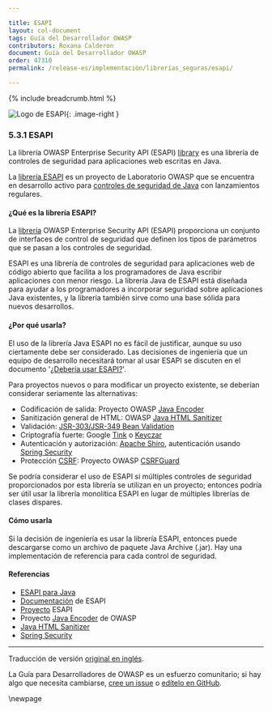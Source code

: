 ```yaml
---

title: ESAPI
layout: col-document
tags: Guía del Desarrollador OWASP
contributors: Roxana Calderon
document: Guía del Desarrollador OWASP
order: 47310
permalink: /release-es/implementación/librerías_seguras/esapi/

---
```


{% include breadcrumb.html %}

<style type="text/css">
.image-right {
  height: 180px;
  display: block;
  margin-left: auto;
  margin-right: auto;
  float: right;
}
</style>

![Logo de ESAPI](../../../../assets/images/logos/esapi.png "OWASP ESAPI"){: .image-right }

### 5.3.1 ESAPI

La librería OWASP Enterprise Security API (ESAPI) [library][esapi-docs] es una librería de controles de seguridad para aplicaciones web escritas en Java.

La [librería ESAPI][esapi-project] es un proyecto de Laboratorio OWASP que se encuentra en desarrollo activo para [controles de seguridad de Java][esapi-java] con lanzamientos regulares.

#### ¿Qué es la librería ESAPI?

La [librería][esapi-docs] OWASP Enterprise Security API (ESAPI) proporciona un conjunto de interfaces de control de seguridad que definen los tipos de parámetros que se pasan a los controles de seguridad.

ESAPI es una librería de controles de seguridad para aplicaciones web de código abierto que facilita a los programadores de Java escribir aplicaciones con menor riesgo. La librería Java de ESAPI está diseñada para ayudar a los programadores a incorporar seguridad sobre aplicaciones Java existentes, y la librería también sirve como una base sólida para nuevos desarrollos.

#### ¿Por qué usarla?

El uso de la librería Java ESAPI no es fácil de justificar, aunque su uso ciertamente debe ser considerado. Las decisiones de ingeniería que un equipo de desarrollo necesitará tomar al usar ESAPI se discuten en el documento '[¿Debería usar ESAPI?][esapi-question]'.

Para proyectos nuevos o para modificar un proyecto existente, se deberían considerar seriamente las alternativas:

* Codificación de salida: Proyecto OWASP [Java Encoder][java-encoder]
* Sanitización general de HTML: OWASP [Java HTML Sanitizer][java-sanitizer]
* Validación: [JSR-303/JSR-349 Bean Validation][bean]
* Criptografía fuerte: Google [Tink][google-tink] o [Keyczar][google-keyczar]
* Autenticación y autorización: [Apache Shiro][shiro], autenticación usando [Spring Security][spring]
* Protección [CSRF][cscsrf]: Proyecto OWASP [CSRFGuard][csrfguard]

Se podría considerar el uso de ESAPI si múltiples controles de seguridad proporcionados por esta librería se utilizan en un proyecto; entonces podría ser útil usar la librería monolítica ESAPI en lugar de múltiples librerías de clases dispares.

#### Cómo usarla

Si la decisión de ingeniería es usar la librería ESAPI, entonces puede descargarse como un archivo de paquete Java Archive (.jar). Hay una implementación de referencia para cada control de seguridad.

#### Referencias

* [ESAPI para Java][esapi-java]
* [Documentación][esapi-docs] de ESAPI
* [Proyecto][esapi-project] ESAPI
* Proyecto [Java Encoder][java-encoder] de OWASP
* [Java HTML Sanitizer][java-sanitizer] 
* [Spring Security][spring]

----
Traducción de versión [original en inglés][release070301].

La Guía para Desarrolladores de OWASP es un esfuerzo comunitario; si hay algo que necesita cambiarse, [cree un issue][issue070301] o [edítelo en GitHub][edit070301].

[release070301]: https://github.com/OWASP/www-project-developer-guide/blob/main/release/07-implementation/03-secure-libraries/01-esapi.md
[bean]: http://beanvalidation.org/
[csrfguard]: https://owasp.org/www-project-csrfguard/
[cscsrf]: https://cheatsheetseries.owasp.org/cheatsheets/Cross-Site_Request_Forgery_Prevention_Cheat_Sheet
[edit070301]: https://github.com/OWASP/www-project-developer-guide/blob/main/draft/07-implementation/03-secure-libraries/01-esapi.md
[esapi-docs]: https://www.javadoc.io/doc/org.owasp.esapi/esapi/latest/index.html
[esapi-java]: https://mvnrepository.com/artifact/org.owasp.esapi/esapi
[esapi-project]: https://owasp.org/www-project-enterprise-security-api/
[esapi-question]: https://owasp.org/www-project-enterprise-security-api/#div-shouldiuseesapi
[google-keyczar]: https://github.com/google/keyczar
[google-tink]: https://github.com/google/tink
[issue070301]: https://github.com/OWASP/www-project-developer-guide/issues/new?labels=content&template=request.md&title=Update:%2007-implementation/03-secure-libraries/01-esapi
[java-encoder]: https://owasp.org/www-project-java-encoder
[java-sanitizer]: https://owasp.org/www-project-java-html-sanitizer
[shiro]: https://shiro.apache.org/
[spring]: https://docs.spring.io/spring-security/reference/features/index.html

\newpage